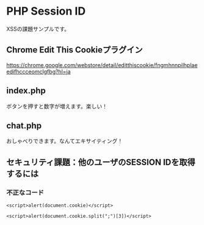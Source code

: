 # PHP Session ID

XSSの課題サンプルです。

## Chrome Edit This Cookieプラグイン

https://chrome.google.com/webstore/detail/editthiscookie/fngmhnnpilhplaeedifhccceomclgfbg?hl=ja


## index.php

ボタンを押すと数字が増えます。楽しい！

## chat.php

おしゃべりできます。なんてエキサイティング！

## セキュリティ課題：他のユーザのSESSION IDを取得するには

### 不正なコード

```
<script>alert(document.cookie)</script>
```

```
<script>alert(document.cookie.split(";")[3])</script>
```
